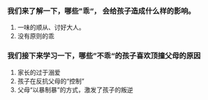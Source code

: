 ### 我们来了解一下，哪些"乖“， 会给孩子造成什么样的影响。
1. 一味的顺从、讨好大人。
2. 没有原则的乖

### 我们接下来学习一下，哪些”不乖“的孩子喜欢顶撞父母的原因
1. 家长的过于溺爱
2. 孩子在反抗父母的“控制”
3. 父母“以暴制暴”的方式，激发了孩子的叛逆
